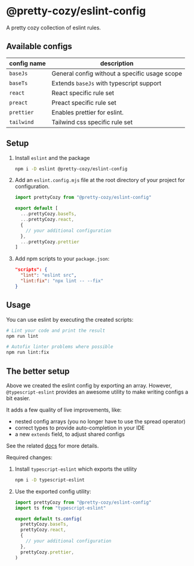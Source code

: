 # @pretty-cozy/eslint-config

A pretty cozy collection of eslint rules.

## Available configs

| config name | description                                   |
|-------------|-----------------------------------------------|
| `baseJs`    | General config without a specific usage scope |
| `baseTs`    | Extends `baseJs` with typescript support      |
| `react`     | React specific rule set                       |
| `preact`     | Preact specific rule set                      |
| `prettier`  | Enables prettier for eslint.                  |
| `tailwind`  | Tailwind css specific rule set                |

## Setup

1. Install `eslint` and the package
    ```bash
    npm i -D eslint @pretty-cozy/eslint-config
    ```
2. Add an `eslint.config.mjs` file at the root directory of your project for configuration.
    ```js
    import prettyCozy from "@pretty-cozy/eslint-config"
    
    export default [
      ...prettyCozy.baseTs,
      ...prettyCozy.react,
      {
        // your additional configuration
      },
      ...prettyCozy.prettier
    ]
    ```
3. Add npm scripts to your `package.json`:
    ```json
    "scripts": {
      "lint": "eslint src",
      "lint:fix": "npx lint -- --fix"
    }
    ```
   
## Usage

You can use eslint by executing the created scripts:

```bash
# Lint your code and print the result
npm run lint 

# Autofix linter problems where possible
npm run lint:fix
```

## The better setup

Above we created the eslint config by exporting an array.
However, `@typescript-eslint` provides an awesome utility to make writing configs a bit easier.

It adds a few quality of live improvements, like:
- nested config arrays (you no longer have to use the spread operator)
- correct types to provide auto-completion in your IDE
- a new `extends` field, to adjust shared configs

See the related [docs](https://typescript-eslint.io/packages/typescript-eslint#config) for more details.

Required changes:

1. Install `typescript-eslint` which exports the utility
    ```bash
    npm i -D typescript-eslint
    ```
2. Use the exported config utility:
    ```js
    import prettyCozy from "@pretty-cozy/eslint-config"
    import ts from "typescript-eslint"
   
    export default ts.config(
      prettyCozy.baseTs,
      prettyCozy.react,
      { 
        // your additional configuration
      },
      prettyCozy.prettier,
    )
    ```

